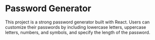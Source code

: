 # Password Generator

This project is a strong password generator built with React. Users can customize their passwords by including lowercase letters, uppercase letters, numbers, and symbols, and specify the length of the password.